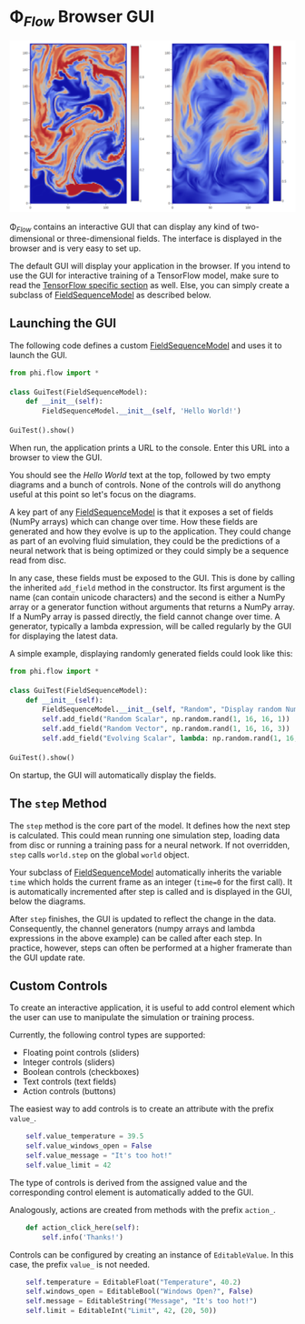 
# Φ<sub>*Flow*</sub> Browser GUI

![Gui](./figures/Gui.png)

Φ<sub>*Flow*</sub> contains an interactive GUI that can display any kind of two-dimensional or three-dimensional fields. The interface is displayed in the browser and is very easy to set up.

The default GUI will display your application in the browser.
If you intend to use the GUI for interactive training of a TensorFlow model, make sure to read the 
[TensorFlow specific section](Interactive_Training_Apps.md) as well. Else, you can simply create a subclass of [FieldSequenceModel](../phi/model.py) as described below.

## Launching the GUI

The following code defines a custom [FieldSequenceModel](../phi/model.py) and uses it to launch the GUI.

```python
from phi.flow import *

class GuiTest(FieldSequenceModel):
    def __init__(self):
        FieldSequenceModel.__init__(self, 'Hello World!')

GuiTest().show()
```

When run, the application prints a URL to the console. Enter this URL into a browser to view the GUI.

You should see the _Hello World_ text at the top, followed by two empty diagrams and a bunch of controls. None of the controls will do anythong useful at this point so let's focus on the diagrams.

A key part of any [FieldSequenceModel](../phi/model.py) is that it exposes a set of fields (NumPy arrays) which can change over time. How these fields are generated and how they evolve is up to the application. They could change as part of an evolving fluid simulation, they could be the predictions of a neural network that is being optimized or they could simply be a sequence read from disc.

In any case, these fields must be exposed to the GUI. This is done by calling the inherited `add_field` method in the constructor. Its first argument is the name (can contain unicode characters) and the second is either a NumPy array or a generator function without arguments that returns a NumPy array.
 If a NumPy array is passed directly, the field cannot change over time.
 A generator, typically a lambda expression, will be called regularly by the GUI for displaying the latest data.

A simple example, displaying randomly generated fields could look like this:

```python
from phi.flow import *

class GuiTest(FieldSequenceModel):
    def __init__(self):
        FieldSequenceModel.__init__(self, "Random", "Display random NumPy arrays!")
        self.add_field("Random Scalar", np.random.rand(1, 16, 16, 1))
        self.add_field("Random Vector", np.random.rand(1, 16, 16, 3))
        self.add_field("Evolving Scalar", lambda: np.random.rand(1, 16, 16, 1))

GuiTest().show()
```

On startup, the GUI will automatically display the fields.

## The `step` Method

The `step` method is the core part of the model. It defines how the next step is calculated. This could mean running one simulation step, loading data from disc or running a training pass for a neural network.
If not overridden, `step` calls `world.step` on the global `world` object.

Your subclass of [FieldSequenceModel](../phi/model.py) automatically inherits the variable `time` which holds the current frame as an integer (`time=0` for the first call). It is automatically incremented after step is called and is displayed in the GUI, below the diagrams.

After `step` finishes, the GUI is updated to reflect the change in the data. Consequently, the channel generators (numpy arrays and lambda expressions in the above example) can be called after each step. In practice, however, steps can often be performed at a higher framerate than the GUI update rate.


## Custom Controls

To create an interactive application, it is useful to add control element which the user can use to manipulate the simulation or training process.

Currently, the following control types are supported:

- Floating point controls (sliders)
- Integer controls (sliders)
- Boolean controls (checkboxes)
- Text controls (text fields)
- Action controls (buttons)

The easiest way to add controls is to create an attribute with the prefix `value_`.

```python
    self.value_temperature = 39.5
    self.value_windows_open = False
    self.value_message = "It's too hot!"
    self.value_limit = 42
```

The type of controls is derived from the assigned value and the corresponding control element is automatically added to the GUI.

Analogously, actions are created from methods with the prefix `action_`.

```python
    def action_click_here(self):
        self.info('Thanks!')
```

Controls can be configured by creating an instance of `EditableValue`. In this case, the prefix `value_` is not needed.

```python
    self.temperature = EditableFloat("Temperature", 40.2)
    self.windows_open = EditableBool("Windows Open?", False)
    self.message = EditableString("Message", "It's too hot!")
    self.limit = EditableInt("Limit", 42, (20, 50))
```
